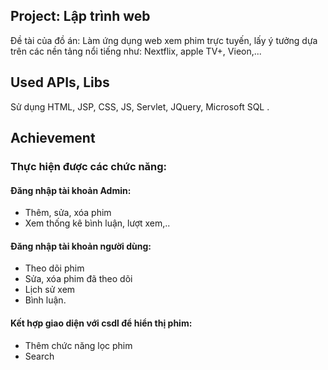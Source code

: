 ## Project: Lập trình web

Đề tài của đồ án: Làm ứng dụng web xem phim trực tuyến, lấy ý tưởng dựa trên các nền tảng nổi tiếng như: Nextflix, apple TV+, Vieon,...

## Used APIs, Libs

Sử dụng HTML, JSP, CSS, JS, Servlet, JQuery, Microsoft SQL .

## Achievement

### Thực hiện được các chức năng:
#### Đăng nhập tài khoản Admin: 
* Thêm, sửa, xóa phim
* Xem thống kê bình luận, lượt xem,..
#### Đăng nhập tài khoản người dùng:
* Theo dõi phim
* Sửa, xóa phim đã theo dõi
* Lịch sử xem
* Bình luận.
#### Kết hợp giao diện với csdl để hiển thị phim:
* Thêm chức năng lọc phim
* Search

